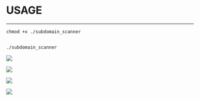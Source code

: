 

# USAGE

---



```shell
chmod +x ./subdomain_scanner


./subdomain_scanner
```





![](https://i.hizliresim.com/gsgx530.png)

![](https://i.hizliresim.com/drb62nn.png)

![](https://i.hizliresim.com/rxyooei.png)

![](https://i.hizliresim.com/793hzy4.png)
